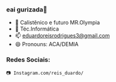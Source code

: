 ### eai gurizada👋



 * 🔭 Calistênico e futuro MR.Olympia
 * 🌱 Téc.Informática
 * 📫 eduardoreisrodrigues3@gmail.com
 * 😄 Pronouns: ACA/DEMIA
 
 ### Redes Sociais:
    📷 Instagram.com/reis_duardo/

